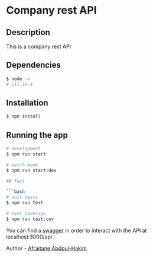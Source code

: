 # Company rest API

## Description

This is a company rest API

## Dependencies

```bash
$ node -v
# v12.18.4
```

## Installation

```bash
$ npm install
```

## Running the app

```bash
# development
$ npm run start

# watch mode
$ npm run start:dev

## Test

```bash
# unit tests
$ npm run test

# test coverage
$ npm run test:cov
```

You can find a [swagger](localhost:3000/api) in order to interact with the API at localhost:3000/api

Author - [Afraitane Abdoul-Hakim](https://www.linkedin.com/in/abdoul-hakim-afraitane/)
